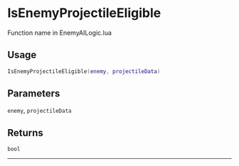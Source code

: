 # IsEnemyProjectileEligible
Function name in EnemyAILogic.lua
## Usage
```lua
IsEnemyProjectileEligible(enemy, projectileData)
```
## Parameters
`enemy`, `projectileData`
## Returns
`bool`

---